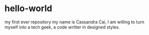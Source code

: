 # hello-world
my first ever repository 
my name is Cassandra Cai, I am willing to turn myself into a tech geek, a code writter in designed styles. 
